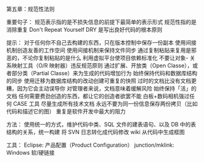 第五章：规范性法则

重要句子：
规范表示指的是不损失信息的前提下最简单的表示形式
规范性指的是消除重复
Don't Repeat Yourself
DRY 是写出良好代码的根本原则

提示：
对于任何你不自己去构建的东西，只在版本控制中保存一份副本
使用间接机制创造友善的工作空间
使用间接机制来保持文件同步
通过复制粘贴来复用是邪恶的，不论你复制粘贴的是什么
利用虚拟平台使项目依赖标准化
不要让对象- 关系映射工具（O/R 映射器）违反规范原则
通过扩展、开放类（Open Classe），或者部分类（Partial Classe）来为生成的代码增加行为
始终保持代码和数据库结构的同步
使用迁移为数据库结构的改动创建可重复的快照
过时的文档比没有文档更糟，因为它会主动误导你
对管理者来说，文档意味着缓解风险
始终保持「活」的文档
任何需要费劲创造的东西，都让它的创造者欲罢不能
白板+数码相机强过任何 CASE 工具
尽量生成所有技术文档
永远不要为同一份信息保存两份拷贝（比如代码和描述它的图）
重复是软件开发中最大的阻力

方法：
使用统一的方式，维护代码中类、SQL 文件的建表语句、以及 DB 中的表结构的关系，统一构建
将 SVN 日志转化成代码修改 wiki
从代码中生成框图

工具：
Eclipse: 产品配置（Product Configuration）
junction/mklink: Windows 软/硬链接

